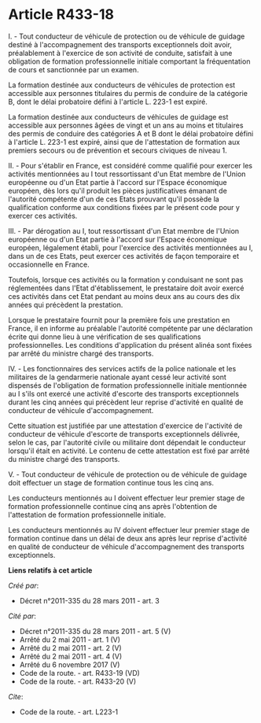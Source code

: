 # Article R433-18

I. - Tout conducteur de véhicule de protection ou de véhicule de guidage destiné à l'accompagnement des transports
exceptionnels doit avoir, préalablement à l'exercice de son activité de conduite, satisfait à une obligation de formation
professionnelle initiale comportant la fréquentation de cours et sanctionnée par un examen.

La formation destinée aux conducteurs de véhicules de protection est accessible aux personnes titulaires du permis de
conduire de la catégorie B, dont le délai probatoire défini à l'article L. 223-1 est expiré.

La formation destinée aux conducteurs de véhicules de guidage est accessible aux personnes âgées de vingt et un ans au moins
et titulaires des permis de conduire des catégories A et B dont le délai probatoire défini à l'article L. 223-1 est expiré,
ainsi que de l'attestation de formation aux premiers secours ou de prévention et secours civiques de niveau 1.

II. - Pour s'établir en France, est considéré comme qualifié pour exercer les activités mentionnées au I tout ressortissant
d'un Etat membre de l'Union européenne ou d'un Etat partie à l'accord sur l'Espace économique européen, dès lors qu'il
produit les pièces justificatives émanant de l'autorité compétente d'un de ces Etats prouvant qu'il possède la qualification
conforme aux conditions fixées par le présent code pour y exercer ces activités.

III. - Par dérogation au I, tout ressortissant d'un Etat membre de l'Union européenne ou d'un Etat partie à l'accord sur
l'Espace économique européen, légalement établi, pour l'exercice des activités mentionnées au I, dans un de ces Etats, peut
exercer ces activités de façon temporaire et occasionnelle en France.

Toutefois, lorsque ces activités ou la formation y conduisant ne sont pas réglementées dans l'Etat d'établissement, le
prestataire doit avoir exercé ces activités dans cet Etat pendant au moins deux ans au cours des dix années qui précèdent la
prestation.

Lorsque le prestataire fournit pour la première fois une prestation en France, il en informe au préalable l'autorité
compétente par une déclaration écrite qui donne lieu à une vérification de ses qualifications professionnelles. Les
conditions d'application du présent alinéa sont fixées par arrêté du ministre chargé des transports.

IV. - Les fonctionnaires des services actifs de la police nationale et les militaires de la gendarmerie nationale ayant cessé
leur activité sont dispensés de l'obligation de formation professionnelle initiale mentionnée au I s'ils ont exercé une
activité d'escorte des transports exceptionnels durant les cinq années qui précèdent leur reprise d'activité en qualité de
conducteur de véhicule d'accompagnement.

Cette situation est justifiée par une attestation d'exercice de l'activité de conducteur de véhicule d'escorte de transports
exceptionnels délivrée, selon le cas, par l'autorité civile ou militaire dont dépendait le conducteur lorsqu'il était en
activité. Le contenu de cette attestation est fixé par arrêté du ministre chargé des transports.

V. - Tout conducteur de véhicule de protection ou de véhicule de guidage doit effectuer un stage de formation continue tous
les cinq ans.

Les conducteurs mentionnés au I doivent effectuer leur premier stage de formation professionnelle continue cinq ans après
l'obtention de l'attestation de formation professionnelle initiale.

Les conducteurs mentionnés au IV doivent effectuer leur premier stage de formation continue dans un délai de deux ans après
leur reprise d'activité en qualité de conducteur de véhicule d'accompagnement des transports exceptionnels.

**Liens relatifs à cet article**

_Créé par_:

  - Décret n°2011-335 du 28 mars 2011 - art. 3

_Cité par_:

  - Décret n°2011-335 du 28 mars 2011 - art. 5 (V)
  - Arrêté du 2 mai 2011 - art. 1 (V)
  - Arrêté du 2 mai 2011 - art. 2 (V)
  - Arrêté du 2 mai 2011 - art. 4 (V)
  - Arrêté du 6 novembre 2017 (V)
  - Code de la route. - art. R433-19 (VD)
  - Code de la route. - art. R433-20 (V)

_Cite_:

  - Code de la route. - art. L223-1
